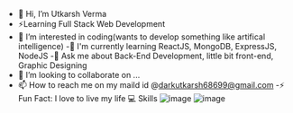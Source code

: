 - 👋 Hi, I’m Utkarsh Verma
- ⚡Learning Full Stack Web Development
- 👀 I’m interested in coding(wants to develop something like artifical intelligence)
-🌱 I'm currently learning ReactJS, MongoDB, ExpressJS, NodeJS
-💬 Ask me about Back-End Development, little bit front-end, Graphic Designing
- 💞️ I’m looking to collaborate on ...
- 📫 How to reach me on my maild id @darkutkarsh68699@gmail.com
-⚡ Fun Fact: I love to live my life
💻 Skills
![image](https://user-images.githubusercontent.com/95992213/189968936-93532d8b-7f22-4131-bfac-3acda1295aee.png)
![image](https://user-images.githubusercontent.com/95992213/189969366-08e0e6af-e503-4154-a2bc-89f6a35c4732.png)

<!---
crazyUtkarsh/crazyUtkarsh is a ✨ special ✨ repository because its `README.md` (this file) appears on your GitHub profile.
You can click the Preview link to take a look at your changes.
--->
